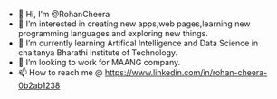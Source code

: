 - 👋 Hi, I’m @RohanCheera
- 👀 I’m interested in creating new apps,web pages,learning new programming languages and exploring new things.
- 🌱 I’m currently learning Artifical Intelligence and Data Science in chaitanya Bharathi institute of Technology.
- 💞️ I’m looking to work for MAANG company.
- 📫 How to reach me @ https://www.linkedin.com/in/rohan-cheera-0b2ab1238

<!---
RohanCheera/RohanCheera is a ✨ special ✨ repository because its `README.md` (this file) appears on your GitHub profile.
You can click the Preview link to take a look at your changes.
--->
